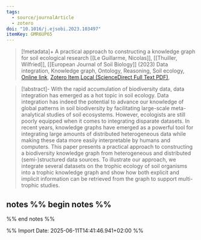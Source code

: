 ```yaml
---
tags:
  - source/journalArticle
  - zotero
doi: "10.1016/j.ejsobi.2023.103497"
itemKey: GMR6UP65
---
```

>[!metadata]+
> A practical approach to constructing a knowledge graph for soil ecological research
> [[Le Guillarme, Nicolas]], [[Thuiller, Wilfried]], 
> [[European Journal of Soil Biology]] (2023)
> Data integration, Knowledge graph, Ontology, Reasoning, Soil ecology, 
> [Online link](https://www.sciencedirect.com/science/article/pii/S116455632300033X), [Zotero Item](zotero://select/library/items/GMR6UP65),[Local (ScienceDirect Full Text PDF)](file://C:/Users/aburg/Documents/references/zotero/storage/D2XNVHXE/LeGuillarme2023_practicalapproach.pdf), 


>[!abstract]-
>With the rapid accumulation of biodiversity data, data integration has emerged as a hot topic in soil ecology. Data integration has indeed the potential to advance our knowledge of global patterns in soil biodiversity by facilitating large-scale meta-analytical studies of soil ecosystems. However, ecologists are still poorly equipped when it comes to integrating disparate datasets. In recent years, knowledge graphs have emerged as a powerful tool for integrating large amounts of distributed heterogeneous data while making these data more easily interpretable by humans and computers. This paper presents a practical approach to constructing a biodiversity knowledge graph from heterogeneous and distributed (semi-)structured data sources. To illustrate our approach, we integrate several datasets on the trophic ecology of soil organisms into a trophic knowledge graph and show how both explicit and implicit information can be retrieved from the graph to support multi-trophic studies.

## notes %% begin notes %%
%% end notes %%

%% Import Date: 2025-06-11T14:41:46.941+02:00 %%
